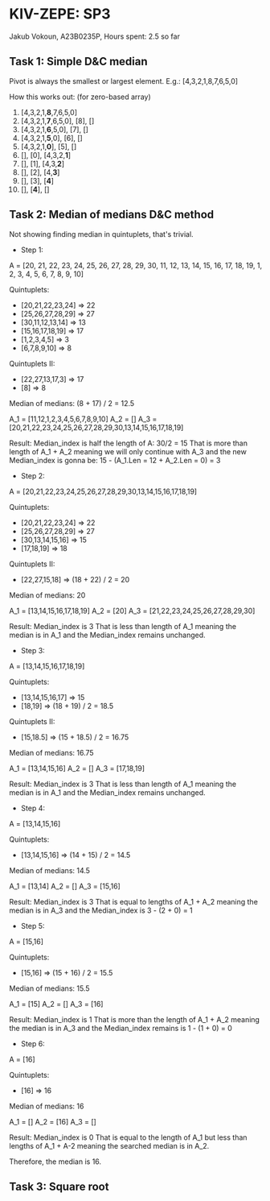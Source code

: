 # KIV-ZEPE: SP3

Jakub Vokoun, A23B0235P, Hours spent: 2.5 so far

## Task 1: Simple D&C median

Pivot is always the smallest or largest element.
E.g.: \[4,3,2,1,8,7,6,5,0\]

How this works out:
(for zero-based array)

1. \[4,3,2,1,**8**,7,6,5,0\]
2. \[4,3,2,1,**7**,6,5,0\], \[8\], \[\]
3. \[4,3,2,1,**6**,5,0\], \[7\], \[\]
4. \[4,3,2,1,**5**,0\], \[6\], \[\]
5. \[4,3,2,1,**0**\], \[5\], \[\]
6. \[\], \[0\], \[4,3,2,**1**\]
7. \[\], \[1\], \[4,3,**2**\]
8. \[\], \[2\], \[4,**3**\]
9. \[\], \[3\], \[**4**\]
10. \[\], \[**4**\], \[\]

## Task 2: Median of medians D&C method

Not showing finding median in quintuplets, that's trivial.

- Step 1:

A = \[20, 21, 22, 23, 24, 25, 26, 27, 28, 29, 30, 11, 12, 13, 14, 15,
16, 17, 18, 19, 1, 2, 3, 4, 5, 6, 7, 8, 9, 10\]

Quintuplets:

- \[20,21,22,23,24\] => 22
- \[25,26,27,28,29\] => 27
- \[30,11,12,13,14\] => 13
- \[15,16,17,18,19\] => 17
- \[1,2,3,4,5\] => 3
- \[6,7,8,9,10\] => 8

Quintuplets II:

- \[22,27,13,17,3\] => 17
- \[8\] => 8

Median of medians: (8 + 17) / 2 = 12.5

A_1 = \[11,12,1,2,3,4,5,6,7,8,9,10\]
A_2 = \[\]
A_3 = \[20,21,22,23,24,25,26,27,28,29,30,13,14,15,16,17,18,19\]

Result: Median_index is half the length of A: 30/2 = 15
That is more than length of A_1 + A_2 meaning we will only continue with A_3
and the new Median_index is gonna be:
    15 - (A_1.Len = 12 + A_2.Len = 0) = 3

- Step 2:

A = \[20,21,22,23,24,25,26,27,28,29,30,13,14,15,16,17,18,19\]

Quintuplets:

- \[20,21,22,23,24\] => 22
- \[25,26,27,28,29\] => 27
- \[30,13,14,15,16\] => 15
- \[17,18,19\] => 18

Quintuplets II:

- \[22,27,15,18\] => (18 + 22) / 2 = 20

Median of medians: 20

A_1 = \[13,14,15,16,17,18,19\]
A_2 = \[20\]
A_3 = \[21,22,23,24,25,26,27,28,29,30\]

Result: Median_index is 3
That is less than length of A_1 meaning the median is in A_1
and the Median_index remains unchanged.

- Step 3:

A = \[13,14,15,16,17,18,19\]

Quintuplets:

- \[13,14,15,16,17\] => 15
- \[18,19\] => (18 + 19) / 2 = 18.5

Quintuplets II:

- \[15,18.5\] => (15 + 18.5) / 2 = 16.75

Median of medians: 16.75

A_1 = \[13,14,15,16\]
A_2 = \[\]
A_3 = \[17,18,19\]

Result: Median_index is 3
That is less than length of A_1 meaning the median is in A_1
and the Median_index remains unchanged.

- Step 4:

A = \[13,14,15,16\]

Quintuplets:

- \[13,14,15,16\] => (14 + 15) / 2 = 14.5

Median of medians: 14.5

A_1 = \[13,14\]
A_2 = \[\]
A_3 = \[15,16\]

Result: Median_index is 3
That is equal to lengths of A_1 + A_2 meaning the median is in A_3
and the Median_index is 3 - (2 + 0) = 1

- Step 5:

A = \[15,16\]

Quintuplets:

- \[15,16\] => (15 + 16) / 2 = 15.5

Median of medians: 15.5

A_1 = \[15\]
A_2 = \[\]
A_3 = \[16\]

Result: Median_index is 1
That is more than the length of A_1 + A_2 meaning the median is in A_3
and the Median_index remains is 1 - (1 + 0) = 0

- Step 6:

A = \[16\]

Quintuplets:

- \[16\] => 16

Median of medians: 16

A_1 = \[\]
A_2 = \[16\]
A_3 = \[\]

Result: Median_index is 0
That is equal to the length of A_1 but less than lengths of A_1 + A-2
meaning the searched median is in A_2.

Therefore, the median is 16.

## Task 3: Square root
